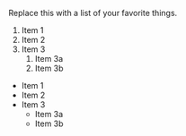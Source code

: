 Replace this with a list of your favorite things.
1. Item 1
2. Item 2
3. Item 3
   1. Item 3a
   2. Item 3b

* Item 1
* Item 2
* Item 3
   * Item 3a
   * Item 3b
